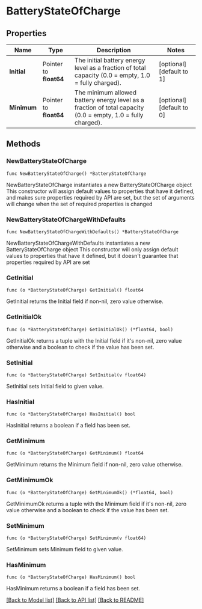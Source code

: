 # BatteryStateOfCharge

## Properties

Name | Type | Description | Notes
------------ | ------------- | ------------- | -------------
**Initial** | Pointer to **float64** | The initial battery energy level as a fraction of total capacity (0.0 &#x3D; empty, 1.0 &#x3D; fully charged). | [optional] [default to 1]
**Minimum** | Pointer to **float64** | The minimum allowed battery energy level as a fraction of total capacity (0.0 &#x3D; empty, 1.0 &#x3D; fully charged). | [optional] [default to 0]

## Methods

### NewBatteryStateOfCharge

`func NewBatteryStateOfCharge() *BatteryStateOfCharge`

NewBatteryStateOfCharge instantiates a new BatteryStateOfCharge object
This constructor will assign default values to properties that have it defined,
and makes sure properties required by API are set, but the set of arguments
will change when the set of required properties is changed

### NewBatteryStateOfChargeWithDefaults

`func NewBatteryStateOfChargeWithDefaults() *BatteryStateOfCharge`

NewBatteryStateOfChargeWithDefaults instantiates a new BatteryStateOfCharge object
This constructor will only assign default values to properties that have it defined,
but it doesn't guarantee that properties required by API are set

### GetInitial

`func (o *BatteryStateOfCharge) GetInitial() float64`

GetInitial returns the Initial field if non-nil, zero value otherwise.

### GetInitialOk

`func (o *BatteryStateOfCharge) GetInitialOk() (*float64, bool)`

GetInitialOk returns a tuple with the Initial field if it's non-nil, zero value otherwise
and a boolean to check if the value has been set.

### SetInitial

`func (o *BatteryStateOfCharge) SetInitial(v float64)`

SetInitial sets Initial field to given value.

### HasInitial

`func (o *BatteryStateOfCharge) HasInitial() bool`

HasInitial returns a boolean if a field has been set.

### GetMinimum

`func (o *BatteryStateOfCharge) GetMinimum() float64`

GetMinimum returns the Minimum field if non-nil, zero value otherwise.

### GetMinimumOk

`func (o *BatteryStateOfCharge) GetMinimumOk() (*float64, bool)`

GetMinimumOk returns a tuple with the Minimum field if it's non-nil, zero value otherwise
and a boolean to check if the value has been set.

### SetMinimum

`func (o *BatteryStateOfCharge) SetMinimum(v float64)`

SetMinimum sets Minimum field to given value.

### HasMinimum

`func (o *BatteryStateOfCharge) HasMinimum() bool`

HasMinimum returns a boolean if a field has been set.


[[Back to Model list]](../README.md#documentation-for-models) [[Back to API list]](../README.md#documentation-for-api-endpoints) [[Back to README]](../README.md)


